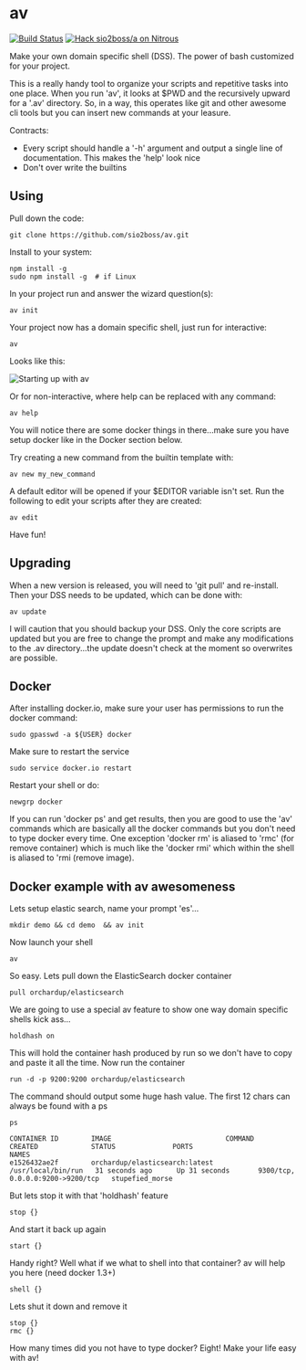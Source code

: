 # av

[![Build Status](https://travis-ci.org/sio2boss/av.svg)](https://travis-ci.org/sio2boss/av) [![Hack sio2boss/a on Nitrous](https://d3o0mnbgv6k92a.cloudfront.net/assets/hack-s-v1-0616054bfad452919522f1d08ad1fddf.png)](https://www.nitrous.io/hack_button?source=embed&runtime=go&repo=sio2boss%2Fav) 

Make your own domain specific shell (DSS).  The power of bash customized for your project.

This is a really handy tool to organize your scripts and repetitive tasks into one place.  When you run 'av', it looks at $PWD and the recursively upward for a '.av' directory.  So, in a way, this operates like git and other awesome cli tools but you can insert new commands at your leasure.

Contracts:
 * Every script should handle a '-h' argument and output a single line of documentation.  This makes the 'help' look nice
 * Don't over write the builtins
 

## Using

Pull down the code:

    git clone https://github.com/sio2boss/av.git

Install to your system:

    npm install -g
    sudo npm install -g  # if Linux

In your project run and answer the wizard question(s):

    av init

Your project now has a domain specific shell, just run for interactive:

    av

Looks like this:

![Starting up with av](https://raw.githubusercontent.com/sio2boss/av/master/doc/start.png)

Or for non-interactive, where help can be replaced with any command:

    av help

You will notice there are some docker things in there...make sure you have setup docker like in the Docker section below.

Try creating a new command from the builtin template with:

    av new my_new_command

A default editor will be opened if your $EDITOR variable isn't set.  Run the following to edit your scripts after they are created:

    av edit

Have fun!

## Upgrading

When a new version is released, you will need to 'git pull' and re-install.  Then your DSS needs to be updated, which can be done with:

    av update

I will caution that you should backup your DSS.  Only the core scripts are updated but you are free to change the prompt and make any modifications to the .av directory...the update doesn't check at the moment so overwrites are possible.

## Docker

After installing docker.io, make sure your user has permissions to run the docker command:

    sudo gpasswd -a ${USER} docker

Make sure to restart the service

    sudo service docker.io restart

Restart your shell or do:

    newgrp docker

If you can run 'docker ps' and get results, then you are good to use the 'av' commands which are basically all the docker commands but you don't need to type docker every time.  One exception 'docker rm' is aliased to 'rmc' (for remove container) which is much like the 'docker rmi' which within the shell is aliased to 'rmi (remove image).

## Docker example with av awesomeness

Lets setup elastic search, name your prompt 'es'...

    mkdir demo && cd demo  && av init

Now launch your shell

    av

So easy.  Lets pull down the ElasticSearch docker container

    pull orchardup/elasticsearch

We are going to use a special av feature to show one way domain specific shells kick ass...

    holdhash on

This will hold the container hash produced by run so we don't have to copy and paste it all the time.  Now run the container

    run -d -p 9200:9200 orchardup/elasticsearch

The command should output some huge hash value.  The first 12 chars can always be found with a ps

    ps

    CONTAINER ID        IMAGE                            COMMAND              CREATED             STATUS              PORTS                              NAMES
    e1526432ae2f        orchardup/elasticsearch:latest   /usr/local/bin/run   31 seconds ago      Up 31 seconds       9300/tcp, 0.0.0.0:9200->9200/tcp   stupefied_morse

But lets stop it with that 'holdhash' feature

    stop {}

And start it back up again

    start {}

Handy right?  Well what if we what to shell into that container?  av will help you here (need docker 1.3+)

    shell {}

Lets shut it down and remove it

    stop {}
    rmc {}

How many times did you not have to type docker?  Eight!  Make your life easy with av!


